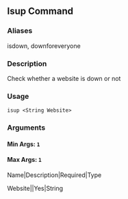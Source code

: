 ## Isup Command

### Aliases

isdown, downforeveryone

### Description

Check whether a website is down or not

### Usage

`isup <String Website>`

### Arguments

#### Min Args: `1`

#### Max Args: `1`

Name|Description|Required|Type

Website||Yes|String